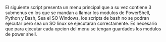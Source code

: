 El siguiente script presenta un menu principal que a su vez contiene 3 submenus en los que se mandan a llamar los modulos de PowerShell, Python y Bash, Sea el SO Windows, los scripts de bash no se podran 
ejecutar pero sea un SO linux se ejecutaran correctamente. Es necesario que para ejecutar cada opcion del menu se tengan guardados los modulos de power shell. 
